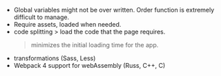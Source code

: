 - Global variables might not be over written.
  Order function is extremely difficult to manage.
- Require assets, loaded when needed.
- code splitting > load the code that the page requires.
  > minimizes the initial loading time for the app.
- transformations (Sass, Less)
- Webpack 4 support for webAssembly (Russ, C++, C)

